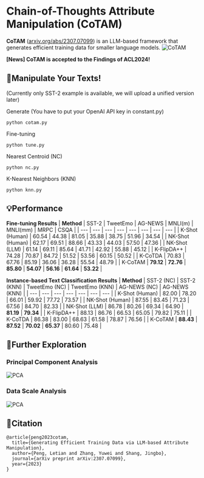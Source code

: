 # Chain-of-Thoughts Attribute Manipulation (CoTAM) 
**CoTAM** ([arxiv.org/abs/2307.07099](https://arxiv.org/abs/2307.07099)) is an LLM-based framework that generates efficient training data for smaller language models.
![CoTAM](https://github.com/KomeijiForce/CoTAM/blob/main/cotam.png)

**[News] CoTAM is accepted to the Findings of ACL2024!**

## :wrench:Manipulate Your Texts!
(Currently only SST-2 example is available, we will upload a unified version later)

Generate (You have to put your OpenAI API key in constant.py)
```
python cotam.py
```
Fine-tuning
```
python tune.py
```
Nearest Centroid (NC)
```
python nc.py
```
K-Nearest Neighbors (KNN)
```
python knn.py
```

## :bulb:Performance
**Fine-tuning Results**
| **Method** | SST-2 | TweetEmo | AG-NEWS | MNLI(m) | MNLI(mm) | MRPC | CSQA |
| --- | --- | --- | --- | --- | --- | --- | --- |
| K-Shot (Human) | 60.54 | 44.38 | 81.05 | 35.88 | 38.75 | 51.96 | 34.54 |
| NK-Shot (Human) | 62.17 | 69.51 | 88.66 | 43.33 | 44.03 | 57.50 | 47.36 |
| NK-Shot (LLM) | 61.14 | 69.11 | 85.64 | 41.71 | 42.92 | 55.88 | 45.12 |
| K-FlipDA++ | 74.28 | 70.87 | 84.72 | 51.52 | 53.56 | 60.15 | 50.52 |
| K-CoTDA | 70.83 | 67.76 | 85.19 | 36.06 | 36.28 | 55.54 | 48.79 |
| K-CoTAM | **79.12** | **72.76** | **85.80** | **54.07** | **56.16** | **61.64** | **53.22** |

**Instance-based Text Classification Results**
| **Method** | SST-2 (NC) | SST-2 (KNN) | TweetEmo (NC) | TweetEmo (KNN) | AG-NEWS (NC) | AG-NEWS (KNN) |
| --- | --- | --- | --- | --- | --- | --- |
| K-Shot (Human) | 82.00 | 78.20 | 66.01 | 59.92 | 77.72 | 73.57 |
| NK-Shot (Human) | 87.55 | 83.45 | 71.23 | 67.56 | 84.70 | 82.33 |
| NK-Shot (LLM) | 86.78 | 80.26 | 69.34 | 64.90 | **81.19** | **79.34** |
| K-FlipDA++ | 88.13 | 86.76 | 66.53 | 65.05 | 79.82 | 75.11 |
| K-CoTDA | 86.38 | 83.00 | 68.63 | 61.58 | 78.87 | 76.56 |
| K-CoTAM | **88.43** | **87.52** | **70.02** | **65.37** | 80.60 | 75.48 |

## :mag_right:Further Exploration

### Principal Component Analysis
![PCA](https://github.com/KomeijiForce/CoTAM/blob/main/pca.png)

### Data Scale Analysis
![PCA](https://github.com/KomeijiForce/CoTAM/blob/main/data_scale.png)

## :paw_prints:Citation
```
@article{peng2023cotam,
  title={Generating Efficient Training Data via LLM-based Attribute Manipulation},
  author={Peng, Letian and Zhang, Yuwei and Shang, Jingbo},
  journal={arXiv preprint arXiv:2307.07099},
  year={2023}
}
```
